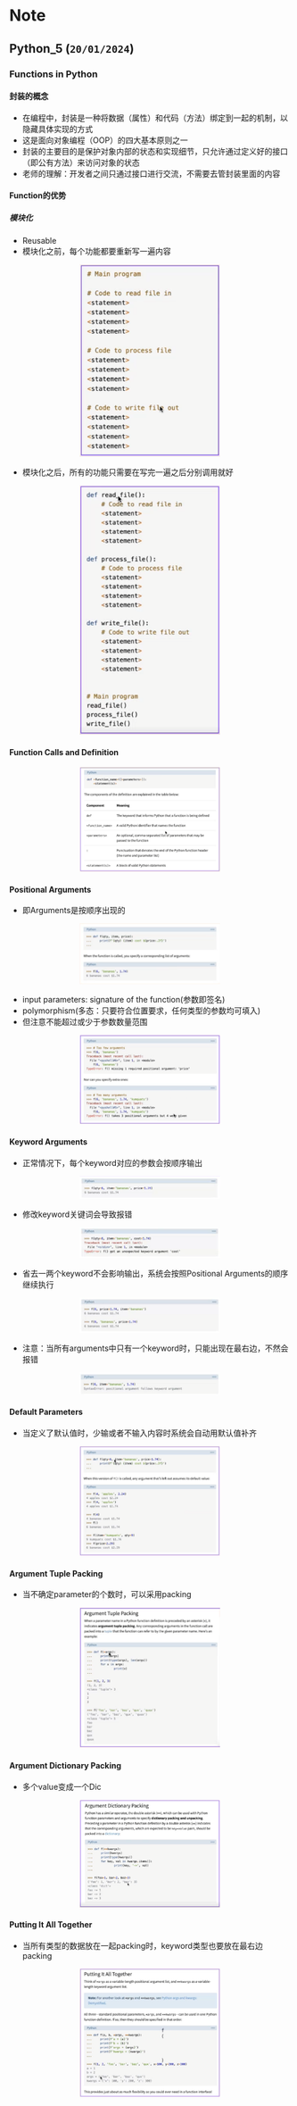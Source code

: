 # Note

## Python_5 (`20/01/2024`)

### Functions in Python
#### 封装的概念
- 在编程中，封装是一种将数据（属性）和代码（方法）绑定到一起的机制，以隐藏具体实现的方式
- 这是面向对象编程（OOP）的四大基本原则之一
- 封装的主要目的是保护对象内部的状态和实现细节，只允许通过定义好的接口（即公有方法）来访问对象的状态
- 老师的理解：开发者之间只通过接口进行交流，不需要去管封装里面的内容

#### Function的优势
##### 模块化
- Reusable
- 模块化之前，每个功能都要重新写一遍内容

<p align='center'><img src='../images/模块化1.png' width='50%' height='50%' /></p>


- 模块化之后，所有的功能只需要在写完一遍之后分别调用就好

<p align='center'><img src='../images/模块化2.png' width='50%' height='50%' /></p>


#### Function Calls and Definition

<p align='center'><img src='../images/Function Calls and Definition.png' width='50%' height='50%' /></p>

#### Positional Arguments
- 即Arguments是按顺序出现的

<p align='center'><img src='../images/Positional Arguments.png' width='50%' height='50%' /></p>

- input parameters: signature of the function(参数即签名)
- polymorphism(多态：只要符合位置要求，任何类型的参数均可填入)
- 但注意不能超过或少于参数数量范围

<p align='center'><img src='../images/Positional Arguments1.png' width='50%' height='50%' /></p>

#### Keyword Arguments
- 正常情况下，每个keyword对应的参数会按顺序输出

<p align='center'><img src='../images/Keyword Arguments1.png' width='50%' height='50%' /></p>

- 修改keyword关键词会导致报错

<p align='center'><img src='../images/Keyword Arguments2.png' width='50%' height='50%' /></p>

- 省去一两个keyword不会影响输出，系统会按照Positional Arguments的顺序继续执行

<p align='center'><img src='../images/Keyword Arguments3.png' width='50%' height='50%' /></p>

- 注意：当所有arguments中只有一个keyword时，只能出现在最右边，不然会报错

<p align='center'><img src='../images/Keyword Arguments4.png' width='50%' height='50%' /></p>


#### Default Parameters
- 当定义了默认值时，少输或者不输入内容时系统会自动用默认值补齐

<p align='center'><img src='../images/Default Parameters.png' width='50%' height='50%' /></p>

#### Argument Tuple Packing
- 当不确定parameter的个数时，可以采用packing

<p align='center'><img src='../images/Argument Tuple Packing.png' width='50%' height='50%' /></p>

#### Argument Dictionary Packing
- 多个value变成一个Dic

<p align='center'><img src='../images/Argument Dictionary Packing.png' width='50%' height='50%' /></p>

#### Putting It All Together
- 当所有类型的数据放在一起packing时，keyword类型也要放在最右边packing

<p align='center'><img src='../images/Putting It All Together.png' width='50%' height='50%' /></p>
